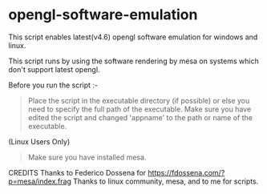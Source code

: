 # opengl-software-emulation
This script enables latest(v4.6) opengl software emulation for windows and linux.

This script runs by using the software rendering by mesa on systems which don't support latest opengl.

Before you run the script :-

> Place the script in the executable directory (if possible) or else you need to specify the full path of the executable.
> Make sure you have edited the script and changed 'appname' to the path or name of the executable.

(Linux Users Only)
> Make sure you have installed mesa.

CREDITS
Thanks to Federico Dossena for https://fdossena.com/?p=mesa/index.frag
Thanks to linux community, mesa, and to me for scripts.